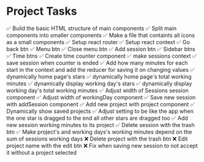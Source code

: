 # Project Tasks

✅ Build the basic HTML structure of main components
✅ Split main components into smaller components
✅ Make a file that containts all icons as a small components
✅ Setup react router
✅ Setup react context
✅ Go back btn
✅ Menu btn
✅ Close menu btn
✅ Add session btn
✅ Sidebar btns
✅ Time btns
✅ Create time counter component
✅ make sessions context
✅ save session when counter is ended
✅ Add how many minutes for each start in the context and add the reducer for saving it on changing values
✅ dynamically home page's stars
✅ dynamically home page's total working minutes
✅ dynamically display working day's stars
✅ dynamically display working day's total working minutes
✅ Adjust width of Sessions session component
✅ Adjust width of workingDay component
✅ Save new session with addSession component
✅ Add new project with project component
✅ Dynamically show saved projects
✅ Adjust setting to be like the app when the one star is dragged to the end all other stars are dragged too
✅ Add new session working minutes to its project
✅ Delete session with the trash btn
✅ Make project's and working days's working minutes depend on the sum of sessions working days
❌ Delete project with the trash btn
❌ Edit project name with the edit btn
❌ Fix when saving new session to not accept it without a project selected
